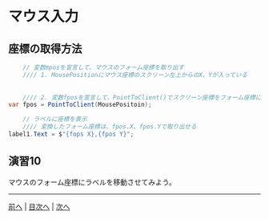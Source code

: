 # マウス入力

## 座標の取得方法
```cs
    // 変数mposを宣言して、マウスのフォーム座標を取り出す
    //// 1. MousePositionにマウス座標のスクリーン左上からのX、Yが入っている
    
    
    //// 2. 変数fposを宣言して、PointToClient()でスクリーン座標をフォーム座標に変換
var fpos = PointToClient(MousePositoin);

    // ラベルに座標を表示
    //// 変換したフォーム座標は、fpos.X、fpos.Yで取り出せる
label1.Text = $"{fops X},{fpos Y}";
```


## 演習10
マウスのフォーム座標にラベルを移動させてみよう。

---

[前へ](09.md) | [目次へ](README.md#%E7%9B%AE%E6%AC%A1) | [次へ](11.md)

